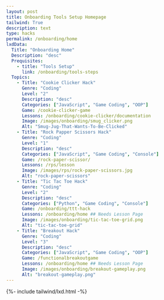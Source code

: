 ```yaml
---
layout: post
title: Onboarding Tools Setup Homepage
tailwind: True
description: text
type: hacks
permalink: /onboarding/home
lxdData:
  Title: "Onboarding Home"
  Description: "desc"
  Prequisites:
    - title: "Tools Setup"
      link: /onboarding/tools-steps
  Topics:
    - Title: "Cookie Clicker Hack"
      Genre: "Coding"
      Level: "2"
      Description: "desc"
      Categories: ["JavaScript", "Game Coding", "OOP"]
      Game: /cookie-clicker-game
      Lessons: /onboarding/cookie-clicker/documentation
      Image: /images/onboarding/smug_clicker.png
      Alt: "Smug-Jug-That-Wants-To-Be-Clicked"
    - Title: "Rock Papper Scissors Hack"
      Genre: "Coding"
      Level: "1"
      Description: "desc"
      Categories: ["JavaScript", "Game Coding", "Console"]
      Game: /rock-paper-scissor/
      Lessons: /rps/lesson
      Image: /images/rps/rock-paper-scissors.jpg
      Alt: "rock-paper-scissors"
    - Title: "Tic Tac Toe Hack"
      Genre: "Coding"
      Level: "2"
      Description: "desc"
      Categories: ["Python", "Game Coding", "Console"]
      Game: /onboarding/ttt-hack
      Lessons: /onboarding/home ## Needs Lesson Page
      Image: /images/onboarding/tic-tac-toe-grid.png
      Alt: "tic-tac-toe-grid"
    - Title: "Breakout Hack"
      Genre: "Coding"
      Level: "3"
      Description: "desc"
      Categories: ["JavaScript", "Game Coding", "OOP"]
      Game: /functionalbreakoutgame
      Lessons: /onboarding/home ## Needs Lesson Page
      Image: /images/onboarding/breakout-gameplay.png
      Alt: "breakout-gameplay.png"
---
```

{%- include tailwind/lxd.html -%}
